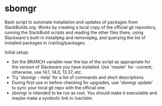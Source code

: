 # sbomgr
Bash script to automate installation and updates of packages from SlackBuilds.org.  Works by creating a local copy of the official git repository, running the SlackBuild scripts and reading the other files there, using Slackware's built-in installpkg and removepkg, and querying the list of installed packages in /var/log/packages.  

Initial setup: 
* Set the BRANCH variable near the top of the script as appropriate for the version of Slackware you have installed.  Use 'master' for -current; otherwise, use 14.1, 14.0, 13.37, etc.
* Try 'sbomgr --help' for a list of commands and short descriptions.
* During first use or before checking for upgrades, use 'sbomgr update' to sync your local git repo with the official one.
* sbomgr is intended to be run as root.  You should make it executable and maybe make a symbolic link in /usr/sbin.
